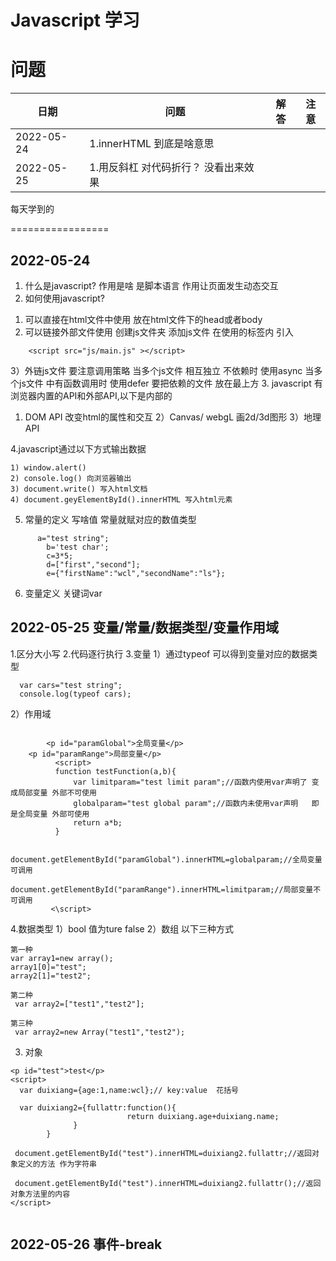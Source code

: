 Javascript 学习
=================



问题
=================

|日期|问题|解答|注意|
|----|----|----|----|
|2022-05-24 |1.innerHTML 到底是啥意思 | ||
|2022-05-25 |1.用反斜杠 对代码折行？ 没看出来效果 | ||


	







每天学到的
 
 =================
 


 2022-05-24
-----------------
 1. 什么是javascript? 作用是啥
 是脚本语言  作用让页面发生动态交互
 2. 如何使用javascript?
  1) 可以直接在html文件中使用  放在html文件下的head或者body
  2) 可以链接外部文件使用    创建js文件夹  添加js文件    在使用的标签内 引入
   ````
       <script src="js/main.js" ></script>
   ````
   3）外链js文件 要注意调用策略 
   当多个js文件  相互独立 不依赖时 使用async
   当多个js文件 中有函数调用时   使用defer   要把依赖的文件 放在最上方
 3. javascript 有浏览器内置的API和外部API,以下是内部的
  1) DOM API  改变html的属性和交互
  2）Canvas/ webgL   画2d/3d图形
  3）地理API

 4.javascript通过以下方式输出数据
  ````
  1) window.alert()
  2) console.log() 向浏览器输出
  3) document.write() 写入html文档
  4) document.geyElementById().innerHTML 写入html元素
  ````
	
  5. 常量的定义   写啥值 常量就赋对应的数值类型
  
  ````
  		a="test string";
		  b='test char';
		  c=3*5;
		  d=["first","second"];
		  e={"firstName":"wcl","secondName":"ls"};
  ````
  
  6. 变量定义    关键词var
  
  
  
  
  
  
 2022-05-25  变量/常量/数据类型/变量作用域
-----------------
1.区分大小写
2.代码逐行执行
3.变量
1）通过typeof 可以得到变量对应的数据类型
````
  var cars="test string";
  console.log(typeof cars);

````
2）作用域
````

        <p id="paramGlobal">全局变量</p>
	<p id="paramRange">局部变量</p>
          <script>
		  function testFunction(a,b){
			  var limitparam="test limit param";//函数内使用var声明了 变成局部变量 外部不可使用
			  globalparam="test global param";//函数内未使用var声明   即是全局变量 外部可使用
			  return a*b;
		  }
		  
		  document.getElementById("paramGlobal").innerHTML=globalparam;//全局变量 可调用
		  document.getElementById("paramRange").innerHTML=limitparam;//局部变量不可调用
         <\script>
````

4.数据类型
1）bool   值为ture  false
2）数组   以下三种方式
````
第一种
var array1=new array();
array1[0]="test";
array2[1]="test2";

第二种
 var array2=["test1","test2"];
 
第三种
 var array2=new Array("test1","test2");

````
3) 对象 
````
<p id="test">test</p>
<script>
  var duixiang={age:1,name:wcl};// key:value  花括号
  
  var duixiang2={fullattr:function(){
                          return duixiang.age+duixiang.name;
			  }
		}
		
 document.getElementById("test").innerHTML=duixiang2.fullattr;//返回对象定义的方法 作为字符串
		  
 document.getElementById("test").innerHTML=duixiang2.fullattr();//返回对象方法里的内容		
</script>		
			  
````



 2022-05-26  事件-break
-----------------


